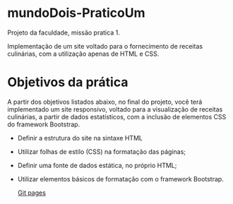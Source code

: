 # mundoDois-PraticoUm
Projeto da faculdade, missão pratica 1.

Implementação de um site voltado para o fornecimento de receitas culinárias, com a
utilização apenas de HTML e CSS.

# Objetivos da prática

A partir dos objetivos listados abaixo, no final do projeto, você terá implementado um
site responsivo, voltado para a visualização de receitas culinárias, a partir de dados
estatísticos, com a inclusão de elementos CSS do framework Bootstrap.

* Definir a estrutura do site na sintaxe HTML
* Utilizar folhas de estilo (CSS) na formatação das páginas;
* Definir uma fonte de dados estática, no próprio HTML;
* Utilizar elementos básicos de formatação com o framework Bootstrap.


  <p>
    <a href="https://danielantunes-dev.github.io/mundoDois-PraticoUm/" target="_blank"> Git pages</a>
  </p>

